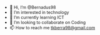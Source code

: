 - 👋 Hi, I’m @Bernadus98
- 👀 I’m interested in technology
- 🌱 I’m currently learning ICT
- 💞️ I’m looking to collaborate on Coding
- 📫 How to reach me tkberra98@gmail.com

<!---
Bernadus98/Bernadus98 is a ✨ special ✨ repository because its `README.md` (this file) appears on your GitHub profile.
You can click the Preview link to take a look at your changes.
--->
